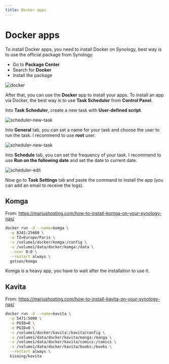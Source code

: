 ```yaml
---
title: Docker apps
---
```


# Docker apps

To install Docker apps, you need to install Docker on Synology, best way is to use the official package from Synology.

- Go to **Package Center**
- Search for **Docker**
- Install the package

![docker](/docs/synology/docker.png)

After that, you can use the **Docker** app to install your apps. To install an app via Docker, the best way is to use **Task Scheduler** from **Control Panel**.

Into **Task Scheduler**, create a new task with **User-defined script**.

![scheduler-new-task](/docs/synology/scheduler-new-task.png)

Into **General** tab, you can set a name for your task and choose the user to run the task. I recommend to use **root** user.

![scheduler-new-task](/docs/synology/scheduler-general.png)

Into **Schedule** tab, you can set the frequency of your task. I recommend to use **Run on the following date** and set the date to current date.

![scheduler-edit](/docs/synology/scheduler-edit.png)

Now go to **Task Settings** tab and paste the command to install the app (you can add an email to receive the logs).

## Komga

From: <https://mariushosting.com/how-to-install-komga-on-your-synology-nas/>

```bash
docker run -d --name=komga \
  -p 8341:25600 \
  -e TZ=Europe/Paris \
  -v /volume1/docker/komga:/config \
  -v /volume1/data/docker/komga:/data \
  --user 0:0 \
  --restart always \
  gotson/komga
```

Komga is a heavy app, you have to wait after the installation to use it.

## Kavita

From: <https://mariushosting.com/how-to-install-kavita-on-your-synology-nas/>

```bash
docker run -d --name=kavita \
  -p 5471:5000 \
  -e PUID=0 \
  -e PGID=0 \
  -v /volume1/docker/kavita:/kavita/config \
  -v /volume1/data/docker/kavita/manga:/manga \
  -v /volume1/data/docker/kavita/comics:/comics \
  -v /volume1/data/docker/kavita/books:/books \
  --restart always \
  kizaing/kavita
```
